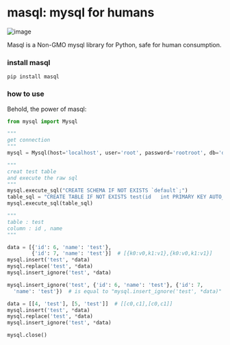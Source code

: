 # masql: mysql for humans
![image](https://warehouse-camo.cmh1.psfhosted.org/1912c9df2012392febbfa09e84588bc474d9d010/68747470733a2f2f696d672e736869656c64732e696f2f707970692f6c2f72657175657374732e737667)

Masql is a Non-GMO mysql library for Python, safe for human consumption.

### install masql
```shell
pip install masql
```

### how to use
Behold, the power of masql:

```python
from mysql import Mysql

"""
get connection
"""
mysql = Mysql(host='localhost', user='root', password='rootroot', db='default')

"""
creat test table
and execute the raw sql
"""
mysql.execute_sql("CREATE SCHEMA IF NOT EXISTS `default`;")
table_sql = "CREATE TABLE IF NOT EXISTS test(id   int PRIMARY KEY AUTO_INCREMENT,name varchar(64))charset utf8mb4;"
mysql.execute_sql(table_sql)

"""
table : test
column : id , name
"""

data = [{'id': 6, 'name': 'test'},
        {'id': 7, 'name': 'test'}]  # [{k0:v0,k1:v1},{k0:v0,k1:v1}]
mysql.insert('test', *data)
mysql.replace('test', *data)
mysql.insert_ignore('test', *data)

mysql.insert_ignore('test', {'id': 6, 'name': 'test'}, {'id': 7,
  'name': 'test'})  # is equal to "mysql.insert_ignore('test', *data)"

data = [[4, 'test'], [5, 'test']]  # [[c0,c1],[c0,c1]]
mysql.insert('test', *data)
mysql.replace('test', *data)
mysql.insert_ignore('test', *data)

mysql.close()
```
